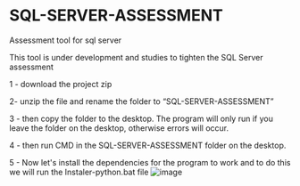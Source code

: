 # SQL-SERVER-ASSESSMENT
Assessment tool for sql server

This tool is under development and studies to tighten the SQL Server assessment


1 - download the project zip

2- unzip the file and rename the folder to “SQL-SERVER-ASSESSMENT”

3 - then copy the folder to the desktop. The program will only run if you leave the folder on the desktop, otherwise errors will occur.

4 - then run CMD in the SQL-SERVER-ASSESSMENT folder on the desktop.

5 - Now let's install the dependencies for the program to work and to do this we will run the Instaler-python.bat file
![image](https://github.com/EricFernandes26/SQL-SERVER-ASSESSMENT/assets/83287307/33bbd57e-819e-46c4-b929-e5bb704a5386)

